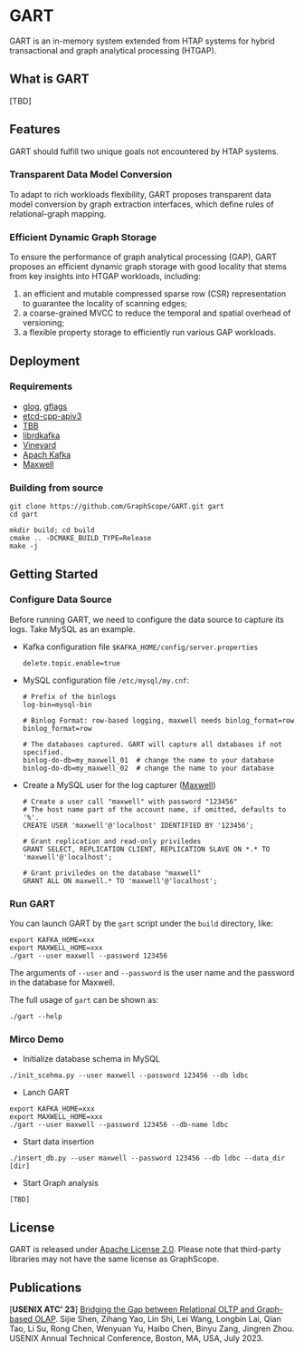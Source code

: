 # GART

GART is an in-memory system extended from HTAP systems for hybrid transactional and graph analytical processing (HTGAP).

## What is GART

[TBD]

## Features

GART should fulfill two unique goals not encountered by HTAP systems.

### Transparent Data Model Conversion
To adapt to rich workloads flexibility, GART proposes transparent data model conversion by graph extraction interfaces, which define rules of relational-graph mapping.

### Efficient Dynamic Graph Storage
To ensure the performance of graph analytical processing (GAP), GART proposes an efficient dynamic graph storage with good locality that stems from key insights into HTGAP workloads, including:
1. an efficient and mutable compressed sparse row (CSR) representation to guarantee the locality of scanning edges;
2. a coarse-grained MVCC to reduce the temporal and spatial overhead of versioning;
3. a flexible property storage to efficiently run various GAP workloads.

## Deployment

### Requirements

- [glog](https://github.com/google/glog), [gflags](https://github.com/gflags/gflags)
- [etcd-cpp-apiv3](https://github.com/etcd-cpp-apiv3/etcd-cpp-apiv3)
- [TBB](https://github.com/oneapi-src/oneTBB)
- [librdkafka](https://github.com/confluentinc/librdkafka)
- [Vineyard](https://github.com/v6d-io/v6d)
- [Apach Kafka](https://kafka.apache.org/quickstart)
- [Maxwell](https://github.com/zendesk/maxwell)

### Building from source
```shell
git clone https://github.com/GraphScope/GART.git gart
cd gart

mkdir build; cd build
cmake .. -DCMAKE_BUILD_TYPE=Release
make -j
```

## Getting Started

### Configure Data Source

Before running GART, we need to configure the data source to capture its logs.
Take MySQL as an example.

- Kafka configuration file `$KAFKA_HOME/config/server.properties`
    ```
    delete.topic.enable=true
    ```

- MySQL configuration file `/etc/mysql/my.cnf`:
    ```
    # Prefix of the binlogs
    log-bin=mysql-bin

    # Binlog Format: row-based logging, maxwell needs binlog_format=row
    binlog_format=row

    # The databases captured. GART will capture all databases if not specified.
    binlog-do-db=my_maxwell_01  # change the name to your database
    binlog-do-db=my_maxwell_02  # change the name to your database
    ```

- Create a MySQL user for the log capturer ([Maxwell](https://github.com/zendesk/maxwell/blob/master/docs/docs/quickstart.md))
    ```
    # Create a user call "maxwell" with password "123456"
    # The host name part of the account name, if omitted, defaults to '%'.
    CREATE USER 'maxwell'@'localhost' IDENTIFIED BY '123456';

    # Grant replication and read-only priviledes
    GRANT SELECT, REPLICATION CLIENT, REPLICATION SLAVE ON *.* TO 'maxwell'@'localhost';

    # Grant priviledes on the database "maxwell"
    GRANT ALL ON maxwell.* TO 'maxwell'@'localhost';
    ```

### Run GART

You can launch GART by the `gart` script under the `build` directory, like:
```
export KAFKA_HOME=xxx
export MAXWELL_HOME=xxx
./gart --user maxwell --password 123456
```

The arguments of `--user` and `--password` is the user name and the password in the database for Maxwell.

The full usage of `gart` can be shown as:

```
./gart --help
```

### Mirco Demo
- Initialize database schema in MySQL
```
./init_scehma.py --user maxwell --password 123456 --db ldbc
```
- Lanch GART
```
export KAFKA_HOME=xxx
export MAXWELL_HOME=xxx
./gart --user maxwell --password 123456 --db-name ldbc
```
- Start data insertion
```
./insert_db.py --user maxwell --password 123456 --db ldbc --data_dir [dir]
```
- Start Graph analysis
```
[TBD]
```

## License

GART is released under [Apache License 2.0](https://www.apache.org/licenses/LICENSE-2.0). Please note that third-party libraries may not have the same license as GraphScope.


## Publications

[**USENIX ATC' 23**] [Bridging the Gap between Relational OLTP and Graph-based OLAP](https://www.usenix.org/conference/atc23/presentation/shen). Sijie Shen, Zihang Yao, Lin Shi, Lei Wang, Longbin Lai, Qian Tao, Li Su, Rong Chen, Wenyuan Yu, Haibo Chen, Binyu Zang, Jingren Zhou. USENIX Annual Technical Conference, Boston, MA, USA, July 2023.